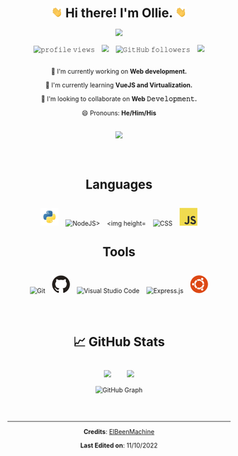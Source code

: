 <div align="center">
  <h1 align="center">
    <img src="GIF/hi.gif" width="24px">
    Hi there! I'm Ollie.
    <img src="GIF/hi.gif" width="24px" />
  </h1>

  <div align="center">
    <img src="https://lanyard.cnrad.dev/api/499345183763070976">
    <br><br>
    <img src="https://gpvc.arturio.dev/ElBeenMachine" alt="𝚙𝚛𝚘𝚏𝚒𝚕𝚎 𝚟𝚒𝚎𝚠𝚜">
    &nbsp;&nbsp;
    <img src = "https://img.shields.io/discord/506436049816518657?color=5865F2&label=Discord&logo=Discord&logoColor=5865F2&style=flat-square">
    &nbsp;&nbsp;
    <img alt="𝙶𝚒𝚝𝙷𝚞𝚋 𝚏𝚘𝚕𝚕𝚘𝚠𝚎𝚛𝚜" src="https://img.shields.io/github/followers/ElBeenMachine?logo=Github&label=Followers&style=flat-square">
    &nbsp;&nbsp;
    <img src="https://img.shields.io/github/stars/ElBeenMachine?logo=Github&label=Stars&style=flat-square">
  </div>

  <br>

  <div>
    <p>🔭 I'm currently working on <strong>Web development.</strong></p>
    <p>🌱 I'm currently learning <strong>VueJS and Virtualization.</strong></p>
    <p>👯 I'm looking to collaborate on <strong>Web 𝙳𝚎𝚟𝚎𝚕𝚘𝚙𝚖𝚎𝚗𝚝.</strong></p>
    <p>😄 Pronouns: <strong>He/Him/His</strong></p>
  </ul>

  <br>

  <div align="center">
    <img align="center" src="https://github-readme-streak-stats.herokuapp.com/?user=ElBeenMachine&theme=dark&hide_border=false"/>
  </div>
</div>

<br><br>

<div align="center">
  <h1>Languages</h1>

  <br>

  <img height="40" width="40" src="https://raw.githubusercontent.com/github/explore/80688e429a7d4ef2fca1e82350fe8e3517d3494d/topics/python/python.png" alt="Python">
  &nbsp;&nbsp;
  <img height="40" width="40" src="https://seeklogo.com/images/N/nodejs-logo-FBE122E377-seeklogo.com.png" alt="NodeJS>
  &nbsp;&nbsp;
  <img height="40" width="40" src="https://raw.githubusercontent.com/github/explore/80688e429a7d4ef2fca1e82350fe8e3517d3494d/topics/html/html.png" alt="HTML">
  &nbsp;&nbsp;
  <img height="40" width="40" src="https://cdn.iconscout.com/icon/free/png-256/css-131-722685.png" alt="CSS">
  &nbsp;&nbsp;
  <img height="40" width="40" src="https://raw.githubusercontent.com/github/explore/80688e429a7d4ef2fca1e82350fe8e3517d3494d/topics/javascript/javascript.png" alt="JavaScript">

  <br>

  <h1>Tools</h1>

  <br>

  <img height="40" width="40" src="https://upload.wikimedia.org/wikipedia/commons/thumb/3/3f/Git_icon.svg/1024px-Git_icon.svg.png" alt="Git">
  &nbsp;&nbsp;
  <img height="40" width="40" src="https://raw.githubusercontent.com/github/explore/80688e429a7d4ef2fca1e82350fe8e3517d3494d/topics/github-api/github-api.png" alt="GitHub">
  &nbsp;&nbsp;
  <img height="40" width="40" src="https://upload.wikimedia.org/wikipedia/commons/thumb/9/9a/Visual_Studio_Code_1.35_icon.svg/1024px-Visual_Studio_Code_1.35_icon.svg.png" alt="Visual Studio Code">
  &nbsp;&nbsp;
  <img height="40" width="40" src="https://encrypted-tbn0.gstatic.com/images?q=tbn:ANd9GcRT1PKsfJXnxOqnTRiIZ8VcdJDYBXD-qZnnpw&usqp=CAU"alt="Express.js">
  &nbsp;&nbsp;
  <img height="40" width="40" src="https://raw.githubusercontent.com/github/explore/80688e429a7d4ef2fca1e82350fe8e3517d3494d/topics/ubuntu/ubuntu.png" alt="Ubuntu">
</div>

<br><br>

<div align="center">
  <h1 align="center">📈 GitHub Stats</h1>

  <br>

  <div align="center">
    <img src="https://github-readme-stats.vercel.app/api?username=ElBeenMachine&show_icons=true&hide_border=false&title_color=94b4a4&amp&icon_color=FFFFFF&amp&text_color=FFFFFF&amp&bg_color=000000&count_private=true&include_all_commits=true" width="45%"/>
    &nbsp; &nbsp; &nbsp; &nbsp;
    <img src="https://github-readme-stats.vercel.app/api/top-langs/?username=ElBeenMachine&text_color=FFFFFF&bg_color=000000&title_color=94b4a4&langs_count=15&layout=compact&hide_border=true" width="45%"/>
  </div>

  <br>

  <img src = "https://activity-graph.herokuapp.com/graph?username=ElBeenMachine&theme=react-dark&hide_border=false&area=true" alt = "GitHub Graph">
</div>

<br><br>

-----

**Credits**: [ElBeenMachine](https://github.com/ElBeenMachine)

**Last Edited on**: 11/10/2022
